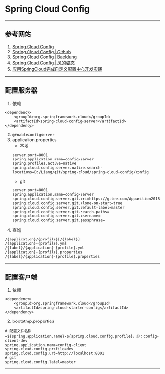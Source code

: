 # Spring Cloud Config

---
## 参考网站
1. [Spring Cloud Config](https://cloud.spring.io/spring-cloud-config/reference/html/)
2. [Spring Cloud Config | Github](https://github.com/spring-cloud/spring-cloud-config)
3. [Spring Cloud Config | Baeldung](https://www.baeldung.com/?s=Spring+Cloud+Config)
4. [Spring Cloud Config | 风的姿态](https://www.cnblogs.com/fengzheng/p/11242128.html)
5. [应用SpringCloud完成自定义配置中心开发实践](https://www.imooc.com/learn/1135)
---
## 配置服务器
1. 依赖
```
<dependency>
    <groupId>org.springframework.cloud</groupId>
    <artifactId>spring-cloud-config-server</artifactId>
</dependency>
```
2. `@EnableConfigServer`
3. application.properties
    - 本地
    ```properties
    server.port=8001
    spring.application.name=config-server
    spring.profiles.active=native
    spring.cloud.config.server.native.search-locations=D:/Liang/git/spring-cloud/spring-cloud-config/config
    ```
    - git
    ```properties
    server.port=8001
    spring.application.name=config-server
    spring.cloud.config.server.git.uri=https://gitee.com/Apparition2018/config.git
    spring.cloud.config.server.git.clone-on-start=true
    spring.cloud.config.server.git.default-label=master
    spring.cloud.config.server.git.search-paths=
    spring.cloud.config.server.git.username=
    spring.cloud.config.server.git.passphrase=
    ```
4. 查询
```
/{application}/{profile}[/{label}]
/{application}-{profile}.yml
/{label}/{application}-{profile}.yml
/{application}-{profile}.properties
/{label}/{application}-{profile}.properties
```
---
## 配置客户端
1. 依赖
```
<dependency>
    <groupId>org.springframework.cloud</groupId>
    <artifactId>spring-cloud-starter-config</artifactId>
</dependency>

```
2. bootstrap.properties
```properties
# 配置文件名称=${spring.application.name}-${spring.cloud.config.profile}，即：config-client-dev
spring.application.name=config-client
spring.cloud.config.profile=dev
spring.cloud.config.uri=http://localhost:8001
# git
spring.cloud.config.label=master
```
--- 